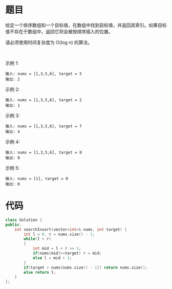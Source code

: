 # 题目
给定一个排序数组和一个目标值，在数组中找到目标值，并返回其索引。如果目标值不存在于数组中，返回它将会被按顺序插入的位置。

请必须使用时间复杂度为 O(log n) 的算法。

 

示例 1:
```
输入: nums = [1,3,5,6], target = 5
输出: 2
```
示例 2:
```
输入: nums = [1,3,5,6], target = 2
输出: 1
```
示例 3:
```
输入: nums = [1,3,5,6], target = 7
输出: 4
```
示例 4:
```
输入: nums = [1,3,5,6], target = 0
输出: 0
```
示例 5:
```
输入: nums = [1], target = 0
输出: 0
```
# 代码
```c++
class Solution {
public:
    int searchInsert(vector<int>& nums, int target) {
        int l = 0, r = nums.size() - 1;
        while(l < r)
        {
            int mid = l + r >> 1;
            if(nums[mid]>=target) r = mid;
            else l = mid + 1;
        }
        if(target > nums[nums.size() - 1]) return nums.size();
        else return l;
    }
};
```